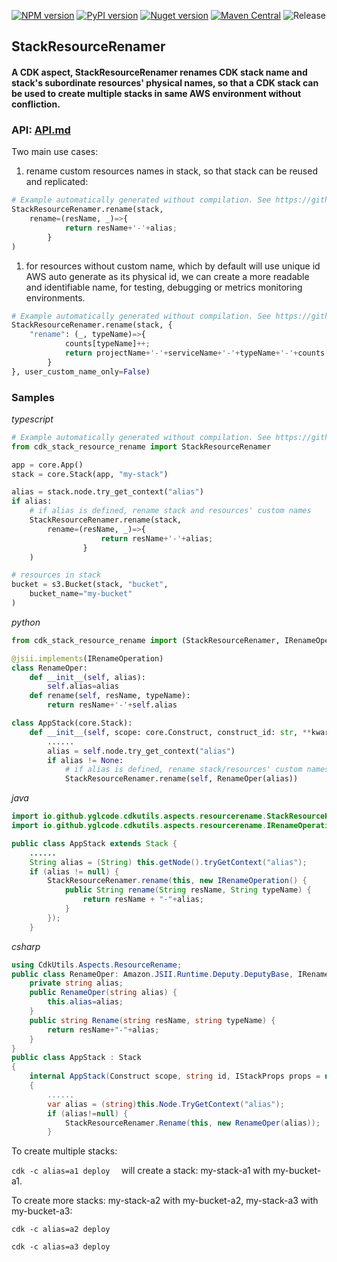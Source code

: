 [![NPM version](https://badge.fury.io/js/cdk-stack-resource-rename.svg)](https://badge.fury.io/js/cdk-stack-resource-rename)
[![PyPI version](https://badge.fury.io/py/cdk-stack-resource-rename.svg)](https://badge.fury.io/py/cdk-stack-resource-rename)
[![Nuget version](https://badge.fury.io/nu/cdk-stack-resource-rename.svg)](https://badge.fury.io/nu/CdkUtils.Aspects.ResourceRename)
[![Maven Central](https://maven-badges.herokuapp.com/maven-central/io.github.yglcode.cdkutils.aspects.resourcerename/cdk-stack-resource-rename/badge.svg?style=plastic)](https://maven-badges.herokuapp.com/maven-central/io.github.yglcode.cdkutils.aspects.resourcerename/cdk-stack-resource-rename)
![Release](https://github.com/yglcode/cdk-stack-resource-rename/workflows/Release/badge.svg)

## StackResourceRenamer

#### A CDK aspect, StackResourceRenamer renames CDK stack name and stack's subordinate resources' physical names, so that a CDK stack can be used to create multiple stacks in same AWS environment without confliction.

### API: [API.md](https://github.com/yglcode/cdk-stack-resource-rename/blob/main/API.md)

Two main use cases:

1. rename custom resources names in stack, so that stack can be reused and replicated:

```python
# Example automatically generated without compilation. See https://github.com/aws/jsii/issues/826
StackResourceRenamer.rename(stack,
    rename=(resName, _)=>{
            return resName+'-'+alias;
        }
)
```

1. for resources without custom name, which by default will use unique id AWS auto generate as its physical id, we can create a more readable and identifiable name, for testing, debugging or metrics monitoring environments.

```python
# Example automatically generated without compilation. See https://github.com/aws/jsii/issues/826
StackResourceRenamer.rename(stack, {
    "rename": (_, typeName)=>{
            counts[typeName]++;
            return projectName+'-'+serviceName+'-'+typeName+'-'+counts[typeName];
        }
}, user_custom_name_only=False)
```

### Samples

*typescript*

```python
# Example automatically generated without compilation. See https://github.com/aws/jsii/issues/826
from cdk_stack_resource_rename import StackResourceRenamer

app = core.App()
stack = core.Stack(app, "my-stack")

alias = stack.node.try_get_context("alias")
if alias:
    # if alias is defined, rename stack and resources' custom names
    StackResourceRenamer.rename(stack,
        rename=(resName, _)=>{
                    return resName+'-'+alias;
                }
    )

# resources in stack
bucket = s3.Bucket(stack, "bucket",
    bucket_name="my-bucket"
)
```

*python*

```python
from cdk_stack_resource_rename import (StackResourceRenamer, IRenameOperation)

@jsii.implements(IRenameOperation)
class RenameOper:
    def __init__(self, alias):
        self.alias=alias
    def rename(self, resName, typeName):
        return resName+'-'+self.alias

class AppStack(core.Stack):
    def __init__(self, scope: core.Construct, construct_id: str, **kwargs) -> None:
        ......
        alias = self.node.try_get_context("alias")
        if alias != None:
            # if alias is defined, rename stack/resources' custom names
            StackResourceRenamer.rename(self, RenameOper(alias))
```

*java*

```java
import io.github.yglcode.cdkutils.aspects.resourcerename.StackResourceRenamer;
import io.github.yglcode.cdkutils.aspects.resourcerename.IRenameOperation;

public class AppStack extends Stack {
    ......
    String alias = (String) this.getNode().tryGetContext("alias");
    if (alias != null) {
        StackResourceRenamer.rename(this, new IRenameOperation() {
            public String rename(String resName, String typeName) {
                return resName + "-"+alias;
            }
        });
    }
```

*csharp*

```csharp
using CdkUtils.Aspects.ResourceRename;
public class RenameOper: Amazon.JSII.Runtime.Deputy.DeputyBase, IRenameOperation {
    private string alias;
    public RenameOper(string alias) {
        this.alias=alias;
    }
    public string Rename(string resName, string typeName) {
        return resName+"-"+alias;
    }
}
public class AppStack : Stack
{
    internal AppStack(Construct scope, string id, IStackProps props = null) : base(scope, id, props)
    {
        ......
        var alias = (string)this.Node.TryGetContext("alias");
        if (alias!=null) {
            StackResourceRenamer.Rename(this, new RenameOper(alias));
        }
```

To create multiple stacks:

`cdk -c alias=a1 deploy  `
will create a stack: my-stack-a1 with my-bucket-a1.

To create more stacks: my-stack-a2 with my-bucket-a2, my-stack-a3 with my-bucket-a3:

`cdk -c alias=a2 deploy`

`cdk -c alias=a3 deploy`
